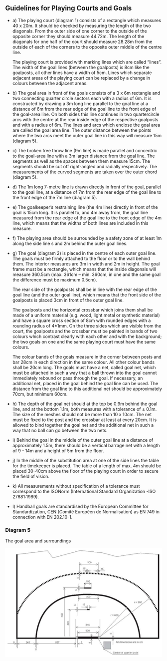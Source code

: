 ## Guidelines for Playing Courts and Goals

- a) The playing court (diagram 1) consists of a rectangle which measures 40 x 20m. It
  should be checked by measuring the length of the two diagonals. From the outer side
  of one corner to the outside of the opposite corner they should measure 44.72m. The
  length of the diagonals for one half of the court should measure 28.28m from the
  outside of each of the corners to the opposite outer middle of the centre line.
  
  The playing court is provided with marking lines which are called “lines”. The width
  of the goal lines (between the goalposts) is 8cm like the goalposts, all other lines have
  a width of 5cm. Lines which separate adjacent areas of the playing court can be
  replaced by a change in colours between the adjacent areas.

- b) The goal area in front of the goals consists of a 3 x 6m rectangle and two connecting
  quarter circle sectors each with a radius of 6m. It is constructed by drawing a 3m long
  line parallel to the goal line at a distance of 6m from the rear edge of the goal line to
  the front edge of the goal-area line. On both sides this line continues in two quartercircle
  arcs with the centre at the rear inside edge of the respective goalposts and with a
  radius of 6m. The lines and arcs which enclose the goal area are called the goal area
  line. The outer distance between the points where the two arcs meet the outer goal line
  in this way will measure 15m (diagram 5).
- c) The broken free throw line (9m line) is made parallel and concentric to the goal-area
  line with a 3m larger distance from the goal line. The segments as well as the spaces
  between them measure 15cm. The segments should be cut off right-angled and radially
  respectively. The measurements of the curved segments are taken over the outer chord
  (diagram 5).
- d) The 1m long 7-metre line is drawn directly in front of the goal, parallel to the goal
  line, at a distance of 7m from the rear edge of the goal line to the front edge of the 7m
  line (diagram 5). 
- e) The goalkeeper’s restraining line (the 4m line) directly in front of the goal is 15cm
  long. It is parallel to, and 4m away from, the goal line measured from the rear edge of
  the goal line to the front edge of the 4m line, which means that the widths of both lines
  are included in this measure.
- f) The playing area should be surrounded by a safety zone of at least 1m along the side
  line  s and 2m behind the outer goal lines.
- g) The goal (diagram 2) is placed in the centre of each outer goal line. The goals must be
  firmly attached to the floor or to the wall behind them. The interior measures are 3m in
  width and 2m in height. The goal frame must be a rectangle, which means that the
  inside diagonals will measure 360.5cm (max. 361cm – min. 360cm, in one and the
  same goal the difference must be maximum 0.5cm).
  
  The rear side of the goalposts shall be in line with the rear edge of the goal line (and
  the outer goal line), which means that the front side of the goalposts is placed 3cm in
  front of the outer goal line.
  
  The goalposts and the horizontal crossbar which joins them shall be made of a uniform
  material (e.g. wood, light metal or synthetic material) and have a square cross section
  of 8cm with rounded edges with a rounding radius of 4±1mm. On the three sides
  which are visible from the court, the goalposts and the crossbar must be painted in
  bands of two colours which contrast clearly with each other and with the background;
  the two goals on one and the same playing court must have the same colours.
  
  The colour bands of the goals measure in the corner between posts and bar 28cm in
  each direction in the same colour. All other colour bands shall be 20cm long. The
  goals must have a net, called goal net, which must be attached in such a way that a ball
  thrown into the goal cannot immediately rebound or pass through the goal. If
  necessary, an additional net, placed in the goal behind the goal line can be used. The
  distance from the goal line to this additional net should be approximately 70cm, but
  minimum 60cm.
- h) The depth of the goal net should at the top be 0.9m behind the goal line, and at the
  bottom 1.1m, both measures with a tolerance of ± 0.1m. The size of the meshes should
  not be more than 10 x 10cm. The net must be fixed to the post and the crossbar at least
  at every 20cm. It is allowed to bind together the goal net and the additional net in such
  a way that no ball can go between the two nets.
- i) Behind the goal in the middle of the outer goal line at a distance of approximately
  1.5m, there should be a vertical barrage net with a length of 9 - 14m and a height of
  5m from the floor.
- j) In the middle of the substitution area at one of the side lines the table for the
  timekeeper is placed. The table of a length of max. 4m should be placed 30-40cm
  above the floor of the playing court in order to secure the field of vision.
- k) All measurements without specification of a tolerance must correspond to the ISONorm
  (International Standard Organization -ISO 27681:1989).
- l) Handball goals are standardised by the European Committee for Standardization, CEN
  (Comité Européen de Normalisation) as EN 749 in connection with EN 202.10-1.  

### Diagram 5
The goal area and surroundings

![The goal area and surroundings](../diagrams/diagram5.png)
